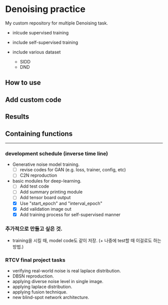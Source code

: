 # Denoising practice

My custom repository for multiple Denoising task.

- inlcude supervised training
- include self-supervised training

- include various dataset
    - SIDD
    - DND

## How to use

## Add custom code

## Results

## Containing functions

---

### development schedule (inverse time line)

- Generative noise model training.
    - [ ] revise codes for GAN (e.g. loss, trainer, config, etc)
    - [ ] C2N reproduction
    
- basic modules for deep-learning.
    - [ ] Add test code
    - [ ] Add summary printing module
    - [ ] Add tensor board output
    - [x] Use "start_epoch" and "interval_epoch"
    - [x] Add validation image out
    - [x] Add training process for self-supervised manner

### 추가적으로 만들고 싶은 것.

- training을 시킬 때, model code도 같이 저장. (+ 나중에 test할 때 이걸로도 하는 방법.)

### RTCV final project tasks

- verifying real-world noise is real laplace distribution.
- DBSN reproduction.
- applying diverse noise level in single image.
- applying laplace distribution.
- applying fusion technique.
- new blind-spot network architecture.

<!--

### Notepad

- sRGB 이미지가 학습이 안 되는 이유는 주변 픽셀(inner 2 pixel range)들로부터 demosaic function을 학습하여 원본 pixel을 유추할 수 있기 때문일 것이다.
    -> 그러면 spatial한 noise는 되는 가?
- 그러면 처음 center masked conv는 초기 feature를 얻기 위함인데, 이것을 feature로 사용하여 conditioned로 넣어주면 유추는 할 수 없으면서 feature는 넘길 수 있지 않을끼?
- conditional branch로 학습이 안 되게 막는 것은 얻고난 feature 쪽으로 grad가 못하게 detach()하면 될듯.

- DBSN을 그냥 SIDD_val에서 학습.
- RBSN이 얼마나 바뀌는지 확인
- laplacian으로 가정하면 얼마나 더 좋아지는지 확인
- 더 좋아졌을 경우 DND에서 test하여 결과 확인.


- DBSN의 장점은 4방향으로 퍼진다는 것이다.
- EBSN의 장점은 3x3conv를 사용하여 connection이 많고 skip connection이 있는 network를 구성할 수 있다는 것이다.
- 이 둘의 장점을 합칠 수 있을 것이다.
- receptive field가 좁아져도 성능이 늘어나는가?
    - 1x1 conv만 있어도 괜찮은 가를 실험 or paper survey
- near pixel attention을 적용할 방법을 생각.
- training scheme을 Laine or DBSN처럼 하는 방법을 생각. 

-->
